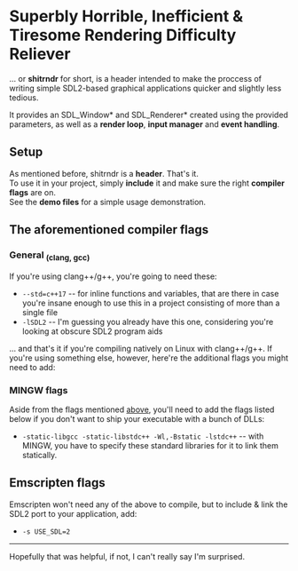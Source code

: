 # Superbly Horrible, Inefficient & Tiresome Rendering Difficulty Reliever
... or **shitrndr** for short, is a header intended to make the proccess of writing simple SDL2-based graphical applications quicker and slightly less tedious.

It provides an SDL_Window* and SDL_Renderer* created using the provided parameters, as well as a **render loop**, **input manager** and **event handling**.

## Setup
As mentioned before, shitrndr is a **header**. That's it.  
To use it in your project, simply **include** it and make sure the right **compiler flags** are on.  
See the **demo files** for a simple usage demonstration.

## The aforementioned compiler flags

### General <sub>(clang, gcc)</sub>
If you're using clang++/g++, you're going to need these:
- `--std=c++17` -- for inline functions and variables, that are there in case you're insane enough to use this in a project consisting of more than a single file
- `-lSDL2` -- I'm guessing you already have this one, considering you're looking at obscure SDL2 program aids

... and that's it if you're compiling natively on Linux with clang++/g++. If you're using something else, however, here're the additional flags you might need to add:

### MINGW flags
Aside from the flags mentioned [above](#general-clang-gcc), you'll need to add the flags listed below if you don't want to ship your executable with a bunch of DLLs:
- `-static-libgcc -static-libstdc++ -Wl,-Bstatic -lstdc++` -- with MINGW, you have to specify these standard libraries for it to link them statically.

## Emscripten flags
Emscripten won't need any of the above to compile, but to include & link the SDL2 port to your application, add:
- `-s USE_SDL=2`

---

Hopefully that was helpful, if not, I can't really say I'm surprised.
